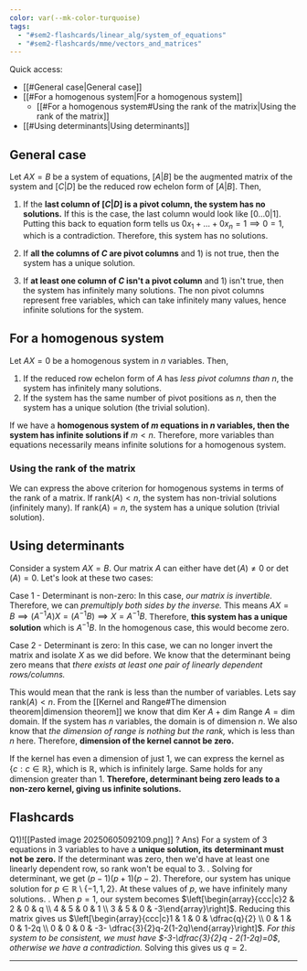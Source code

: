 ```yaml
---
color: var(--mk-color-turquoise)
tags:
  - "#sem2-flashcards/linear_alg/system_of_equations"
  - "#sem2-flashcards/mme/vectors_and_matrices"
---
```

Quick access:
- [[#General case|General case]]
- [[#For a homogenous system|For a homogenous system]]
	- [[#For a homogenous system#Using the rank of the matrix|Using the rank of the matrix]]
- [[#Using determinants|Using determinants]]

## General case
Let $AX=B$ be a system of equations, $[A|B]$ be the augmented matrix of the system and $[C|D]$ be the reduced row echelon form of $[A|B]$. Then,
1) If the **last column of $[C|D]$ is a pivot column, the system has no solutions.** If this is the case, the last column would look like $[0\dots 0|1]$. Putting this back to equation form tells us $0x_{1}+\dots+0x_{n}=1\implies 0 = 1$, which is a contradiction. Therefore, this system has no solutions.

2) If **all the columns of $C$ are pivot columns** and 1) is not true, then the system has a unique solution.

3) If **at least one column of $C$ isn't a pivot column** and 1) isn't true, then the system has infinitely many solutions. The non pivot columns represent free variables, which can take infinitely many values, hence infinite solutions for the system.

## For a homogenous system
Let $AX=0$ be a homogenous system in $n$ variables. Then,
1) If the reduced row echelon form of $A$ has *less pivot columns than* $n$, the system has infinitely many solutions.
2) If the system has the same number of pivot positions as $n$, then the system has a unique solution (the trivial solution).

If we have a **homogenous system of $m$ equations in $n$ variables, then the system has infinite solutions if** $m<n$. Therefore, more variables than equations necessarily means infinite solutions for a homogenous system.

### Using the rank of the matrix
We can express the above criterion for homogenous systems in terms of the rank of a matrix. If $\text{rank}(A)<n$, the system has non-trivial solutions (infinitely many). If $\text{rank}(A)=n$, the system has a unique solution (trivial solution).

## Using determinants
Consider a system $AX=B$. Our matrix $A$ can either have $\det(A)\ne0$ or $\det(A)=0$. Let's look at these two cases:

Case 1 - Determinant is non-zero:
In this case, *our matrix is invertible.* Therefore, we can *premultiply both sides by the inverse.* This means $AX=B \implies (A^{-1}A)X=(A^{-1}B)\implies X=A^{-1}B$. Therefore, **this system has a unique solution** which is $A^{-1}B$. In the homogenous case, this would become zero.

Case 2 - Determinant is zero:
In this case, we can no longer invert the matrix and isolate $X$ as we did before. We know that the determinant being zero means that *there exists at least one pair of linearly dependent rows/columns.* 

This would mean that the rank is less than the number of variables. Lets say $\text{rank}(A)<n$. From the [[Kernel and Range#The dimension theorem|dimension theorem]] we know that $\text{dim }\text{Ker }A +\text{dim }\text{Range }A=\text{dim } \text{domain}$. If the system has $n$ variables, the domain is of dimension $n$. We also know that *the dimension of range is nothing but the rank,* which is less than $n$ here. Therefore, **dimension of the kernel cannot be zero.**

If the kernel has even a dimension of just 1, we can express the kernel as $\{c:c \in \mathbb{R}\}$, which is $\mathbb{R}$, which is infinitely large. Same holds for any dimension greater than 1. **Therefore, determinant being zero leads to a non-zero kernel, giving us infinite solutions.** 


## Flashcards
Q1)![[Pasted image 20250605092109.png]]
?
Ans) For a system of 3 equations in 3 variables to have a **unique solution, its** **determinant must not be zero.** If the determinant was zero, then we'd have at least one linearly dependent row, so rank won't be equal to 3.
.
Solving for determinant, we get $(p-1)(p+1)(p-2)$. Therefore, our system has unique solution for $p \in \mathbb{R}\setminus \left\{-1,1,2\right\}$. At these values of $p$, we have infinitely many solutions.
.
When $p=1$, our system becomes $\left[\begin{array}{ccc|c}2 & 2 & 0 & q \\ 4 & 5 & 0 & 1 \\ 3 & 5 & 0 & -3\end{array}\right]$. Reducing this matrix gives us $\left[\begin{array}{ccc|c}1 & 1 & 0 & \dfrac{q}{2} \\ 0 & 1 & 0 & 1-2q \\ 0 & 0 & 0 & -3- \dfrac{3}{2}q-2(1-2q)\end{array}\right]$. *For this system to be consistent, we must have $-3-\dfrac{3}{2}q - 2(1-2q)=0$*, *otherwise we have a contradiction.* Solving this gives us $q=2$.
<div style='border-top: 1px solid; width: 100%; margin-top:3px; margin-bottom: 0px;'></div>

